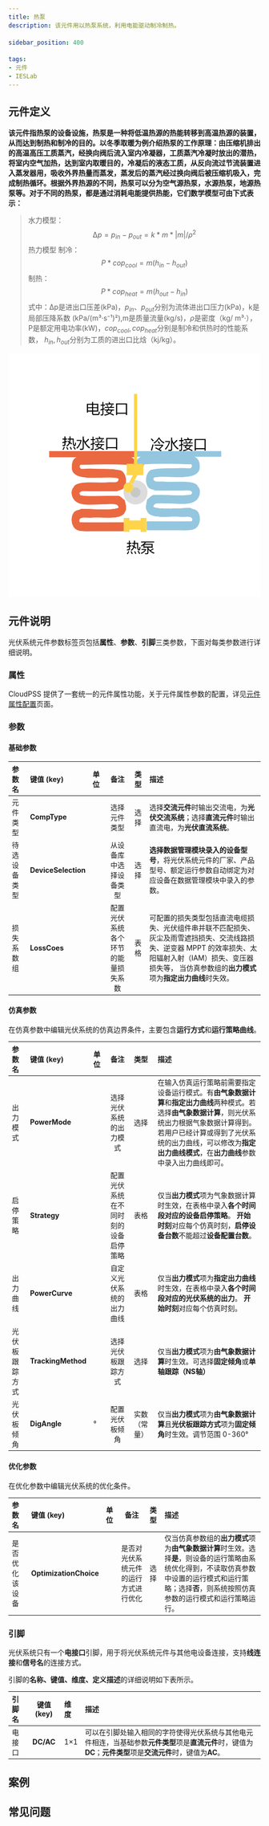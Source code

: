 ```yaml
---
title: 热泵
description: 该元件用以热泵系统，利用电能驱动制冷制热。

sidebar_position: 400

tags: 
- 元件
- IESLab
---
```


## 元件定义

**该元件指热泵的设备设施，热泵是一种将低温热源的热能转移到高温热源的装置，从而达到制热和制冷的目的。以冬季取暖为例介绍热泵的工作原理：由压缩机排出的高温高压工质蒸汽，经换向阀后流入室内冷凝器，工质蒸汽冷凝时放出的潜热，将室内空气加热，达到室内取暖目的，冷凝后的液态工质，从反向流过节流装置进入蒸发器用，吸收外界热量而蒸发，蒸发后的蒸汽经过换向阀后被压缩机吸入，完成制热循环。根据外界热源的不同，热泵可以分为空气源热泵，水源热泵，地源热泵等。对于不同的热泵，都是通过消耗电能提供热能，它们数学模型可由下式表示：**


> 水力模型：
> $$\mathrm{\Delta}p = p_{in} - p_{out} = k*m*|m|/\rho^{2}$$
> 热力模型
> 制冷：
> $$P*{cop}_{cool} = m(h_{in}-h_{out})$$
> 制热：
> $$P*{cop}_{heat} = m(h_{out}-h_{in})$$
> 式中：∆p是进出口压差(kPa)，$p_{in}、p_{out}$分别为流体进出口压力(kPa)，k是局部压降系数 (kPa/(m³·s⁻¹)²),m是质量流量(kg/s)，$\rho$是密度（kg/ m³·），P是额定用电功率(kW)，${cop}_{cool},{cop}_{heat}$分别是制冷和供热时的性能系数，$\ h_{in},h_{out}$分别为工质的进出口比焓（kj/kg）。

![热泵](./IES-CH-1Heatpump.png )



## 元件说明

光伏系统元件参数标签页包括**属性**、**参数**、**引脚**三类参数，下面对每类参数进行详细说明。

### 属性

CloudPSS 提供了一套统一的元件属性功能，关于元件属性参数的配置，详见[元件属性配置](/docs/docs/software/xstudio/simstudio/basic/moduleEncapsulation/index.md)页面。

### 参数

#### 基础参数

| 参数名 | 键值 (key) | 单位 | 备注 | 类型 | 描述 |
| :--- | :--- | :--- | :--: | :--- | :--- |
| 元件类型 | **CompType** |  | 选择元件类型 | 选择 | 选择**交流元件**时输出交流电，为**光伏交流系统**；选择**直流元件**时输出直流电，为**光伏直流系统**。 |
| 待选设备类型 | **DeviceSelection** |  | 从设备库中选择设备类型 | 选择 | **选择数据管理模块录入的设备型号**，将光伏系统元件的厂家、产品型号、额定运行参数自动绑定为对应设备在数据管理模块中录入的参数。|
| 损失系数组 | **LossCoes** |  | 配置光伏系统各个环节的能量损失系数 | 表格 | 可配置的损失类型包括直流电缆损失、光伏组件串并联不匹配损失、灰尘及雨雪遮挡损失、交流线路损失、逆变器 MPPT 的效率损失、太阳辐射入射（IAM）损失、变压器损失等， 当仿真参数组的**出力模式**项为**指定出力曲线**时失效。|

#### 仿真参数

在仿真参数中编辑光伏系统的仿真边界条件，主要包含**运行方式**和**运行策略曲线**。

| 参数名 | 键值 (key)  | 单位 | 备注 | 类型 | 描述 |
| :--- | :--- | :--- | :--: | :--- | :--- |
| 出力模式 | **PowerMode** |  | 选择光伏系统的出力模式 | 选择 | 在输入仿真运行策略前需要指定设备运行模式。有**由气象数据计算**和**指定出力曲线**两种模式。若选择**由气象数据计算**，则光伏系统出力根据气象数据计算得到。若用户已经计算或得到了光伏系统的出力曲线，可以修改为**指定出力曲线模式**，在**出力曲线**参数中录入出力曲线即可。|
| 启停策略 | **Strategy** |  | 配置光伏系统在不同时刻的设备启停策略 | 表格 | 仅当**出力模式**项为气象数据计算时生效，在表格中录入**各个时间段对应的设备启停策略**。 **开始时刻**对应每个仿真时刻，**启停设备台数**不能超过**设备配置台数**。|
| 出力曲线 | **PowerCurve** |  | 自定义光伏系统的出力曲线 | 表格 | 仅当**出力模式**项为**指定出力曲线**时生效，在表格中录入**各个时间段对应的光伏系统的出力**。 **开始时刻**对应每个仿真时刻。|
| 光伏板跟踪方式 | **TrackingMethod** |  | 选择光伏板跟踪方式 | 选择 | 仅当**出力模式**项为**由气象数据计算**时生效。可选择**固定倾角**或**单轴跟踪（NS轴）**|
| 光伏板倾角 | **DigAngle** | ° | 配置光伏板倾角 | 实数（常量） | 仅当**出力模式**项为**由气象数据计算**且**光伏板跟踪方式**项为**固定倾角**时生效。调节范围 0-360° |

#### 优化参数

在优化参数中编辑光伏系统的优化条件。

| 参数名 | 键值 (key)  | 单位 | 备注 | 类型 | 描述 |
| :--- | :--- | :--- | :--: | :--- | :--- |
| 是否优化该设备 | **OptimizationChoice** |  | 是否对光伏系统元件的运行方式进行优化 | 选择 | 仅当仿真参数组的**出力模式**项为**由气象数据计算**时生效。选择**是**，则设备的运行策略由系统优化得到，不读取仿真参数中设置的运行模式和运行策略；选择**否**，则系统按照仿真参数的运行模式和运行策略运行。|

### 引脚

光伏系统只有一个**电接口**引脚，用于将光伏系统元件与其他电设备连接，支持**线连接**和**信号名**的连接方式。

引脚的**名称、键值、维度、定义描述**的详细说明如下表所示。

| 引脚名 | 键值 (key)  | 维度 | 描述 |
| :--- | :--: | :--- | :--- |
| 电接口 | **DC/AC** | 1×1 | 可以在引脚处输入相同的字符使得光伏系统与其他电元件相连，当基础参数**元件类型**项是**直流元件**时，键值为**DC**；**元件类型**项是**交流元件**时，键值为**AC**。|


## 案例

## 常见问题